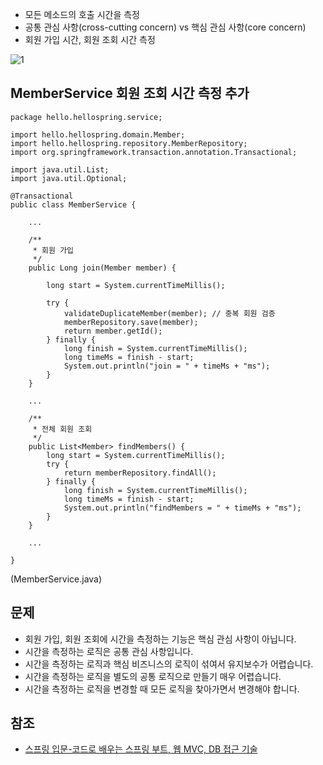 * 모든 메소드의 호출 시간을 측정
* 공통 관심 사항(cross-cutting concern) vs 핵심 관심 사항(core concern)
* 회원 가입 시간, 회원 조회 시간 측정

![1]()   

## MemberService 회원 조회 시간 측정 추가
```
package hello.hellospring.service;

import hello.hellospring.domain.Member;
import hello.hellospring.repository.MemberRepository;
import org.springframework.transaction.annotation.Transactional;

import java.util.List;
import java.util.Optional;

@Transactional
public class MemberService {

    ...

    /**
     * 회원 가입
     */
    public Long join(Member member) {

        long start = System.currentTimeMillis();

        try {
            validateDuplicateMember(member); // 중복 회원 검증
            memberRepository.save(member);
            return member.getId();
        } finally {
            long finish = System.currentTimeMillis();
            long timeMs = finish - start;
            System.out.println("join = " + timeMs + "ms");
        }
    }

    ...

    /**
     * 전체 회원 조회
     */
    public List<Member> findMembers() {
        long start = System.currentTimeMillis();
        try {
            return memberRepository.findAll();
        } finally {
            long finish = System.currentTimeMillis();
            long timeMs = finish - start;
            System.out.println("findMembers = " + timeMs + "ms");
        }
    }

    ...

}
```
(MemberService.java)

## 문제
* 회원 가입, 회원 조회에 시간을 측정하는 기능은 핵심 관심 사항이 아닙니다.
* 시간을 측정하는 로직은 공통 관심 사항입니다.
* 시간을 측정하는 로직과 핵심 비즈니스의 로직이 섞여서 유지보수가 어렵습니다.
* 시간을 측정하는 로직을 별도의 공통 로직으로 만들기 매우 어렵습니다.
* 시간을 측정하는 로직을 변경할 때 모든 로직을 찾아가면서 변경해야 합니다.

## 참조
* [스프링 입문-코드로 배우는 스프링 부트, 웹 MVC, DB 접근 기술](https://www.inflearn.com/course/%EC%8A%A4%ED%94%84%EB%A7%81-%EC%9E%85%EB%AC%B8-%EC%8A%A4%ED%94%84%EB%A7%81%EB%B6%80%ED%8A%B8/dashboard)
